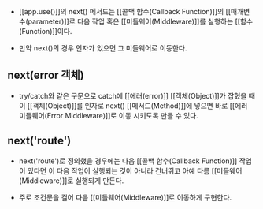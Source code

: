 - [[app.use()]]의 next() 메서드는 [[콜백 함수(Callback Function)]]의 [[매개변수(parameter)]]로 다음 작업 혹은 [[미들웨어(Middleware)]]를 실행하는 [[함수(Function)]]이다.

- 만약 next()의 경우 인자가 있으면 그 미들웨어로 이동한다.


## next(error 객체)

- try/catch와 같은 구문으로 catch에 [[에러(error)]] [[객체(Object)]]가 잡혔을 때 이 [[객체(Object)]]를 인자로 next() [[메서드(Method)]]에 넣으면 바로 [[에러 미들웨어(Error Middleware)]]로 이동 시키도록 만들 수 있다.


## next('route')

- next('route')로 정의했을 경우에는 다음 [[콜백 함수(Callback Function)]] 작업이 있다면 이 다음 작업이 실행되는 것이 아니라 건너뛰고 아예 다름 [[미들웨어(Middleware)]]로 실행되게 만든다.

- 주로 조건문을 걸어 다음 [[미들웨어(Middleware)]]로 이동하게 구현한다.